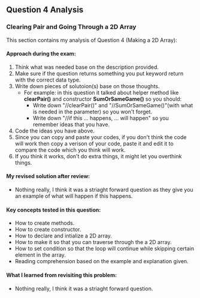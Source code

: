 
## Question 4 Analysis

### Clearing Pair and Going Through a 2D Array

This section contains my analysis of Question 4 (Making a 2D Array):

#### Approach during the exam:

1. Think what was needed base on the description provided.
2. Make sure if the question returns something you put keyword return with the correct data type.
3. Write down pieces of solutoion(s) base on those thoughts.
   - For example: in this question it talked about helper method like **clearPair()** and constructor **SumOrSameGame()** so you should:
      - Write down "//clearPair()" and "//SumOrSameGame()"(with what is needed in the parameter) so you won't forget.
      - Write down "//if this ... happens, ... will happen" so you remember ideas that you have.
4. Code the ideas you have above.
5. Since you can copy and paste your codes, if you don't think the code will work then copy a verison of your code, paste it and edit it to compare the code which you think will work.
6. If you think it works, don't do extra things, it might let you overthink things.
   

#### My revised solution after review:

- Nothing really, I think it was a striaght forward question as they give you an example of what will happen if this happens.
  
#### Key concepts tested in this question:

- How to create methods.
- How to create constructor.
- How to declare and intialize a 2D array.
- How to make it so that you can traverse through the a 2D array.
- How to set condition so that the loop will continue while skipping certain element in the array.
- Reading comprehension based on the example and explanation given.

#### What I learned from revisiting this problem:

- Nothing really, I think it was a striaght forward question.
